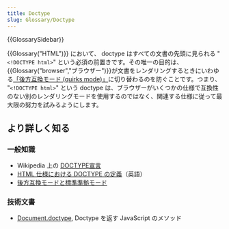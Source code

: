 ```yaml
---
title: Doctype
slug: Glossary/Doctype
---
```


{{GlossarySidebar}}

{{Glossary("HTML")}} において、 doctype はすべての文書の先頭に見られる "`<!DOCTYPE html>`" という必須の前置きです。その唯一の目的は、{{Glossary("browser","ブラウザー")}}が文書をレンダリングするときにいわゆる[「後方互換モード (quirks mode)」](/ja/docs/Quirks_Mode_and_Standards_Mode)に切り替わるのを防ぐことです。つまり、 "`<!DOCTYPE html>`" という doctype は、ブラウザーがいくつかの仕様で互換性のない別のレンダリングモードを使用するのではなく、関連する仕様に従って最大限の努力を試みるようにします。

## より詳しく知る

### 一般知識

- Wikipedia 上の [DOCTYPE宣言](https://ja.wikipedia.org/wiki/文書型宣言)
- [HTML 仕様における DOCTYPE の定義](https://html.spec.whatwg.org/multipage/syntax.html#the-doctype)（英語）
- [後方互換モードと標準準拠モード](/ja/docs/Quirks_Mode_and_Standards_Mode)

### 技術文書

- [Document.doctype](/ja/docs/Web/API/Document/doctype), Doctype を返す JavaScript のメソッド
